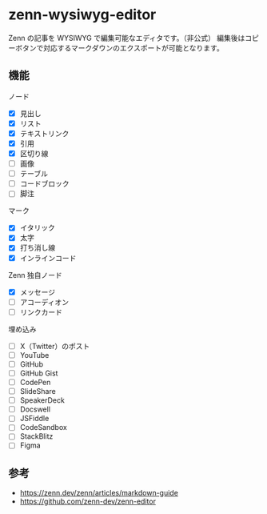 # zenn-wysiwyg-editor

Zenn の記事を WYSIWYG で編集可能なエディタです。（非公式）
編集後はコピーボタンで対応するマークダウンのエクスポートが可能となります。

## 機能

ノード

- [x] 見出し
- [x] リスト
- [x] テキストリンク
- [x] 引用
- [x] 区切り線
- [ ] 画像
- [ ] テーブル
- [ ] コードブロック
- [ ] 脚注

マーク

- [x] イタリック
- [x] 太字
- [x] 打ち消し線
- [x] インラインコード

Zenn 独自ノード

- [x] メッセージ
- [ ] アコーディオン
- [ ] リンクカード

埋め込み

- [ ] X（Twitter）のポスト
- [ ] YouTube
- [ ] GitHub
- [ ] GitHub Gist
- [ ] CodePen
- [ ] SlideShare
- [ ] SpeakerDeck
- [ ] Docswell
- [ ] JSFiddle
- [ ] CodeSandbox
- [ ] StackBlitz
- [ ] Figma

## 参考

- https://zenn.dev/zenn/articles/markdown-guide
- https://github.com/zenn-dev/zenn-editor
